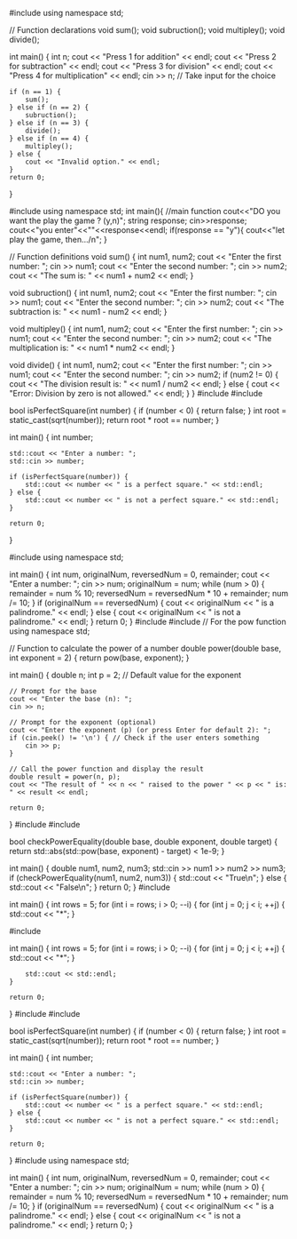 #include <iostream>
using namespace std;

// Function declarations
void sum();
void subruction();
void multipley();
void divide();

int main() {
    int n;
    cout << "Press 1 for addition" << endl;
    cout << "Press 2 for subtraction" << endl;
    cout << "Press 3 for division" << endl;
    cout << "Press 4 for multiplication" << endl;
    cin >> n; // Take input for the choice
    
    if (n == 1) {
        sum();
    } else if (n == 2) {
        subruction();
    } else if (n == 3) {
        divide();
    } else if (n == 4) {
        multipley();
    } else {
        cout << "Invalid option." << endl;
    }
    return 0;
}

#include<iostream>
using namespace std;
int main(){ //main function
  cout<<"DO you want the play the game ? (y,n)";
  string response;
  cin>>response;
  cout<<"you enter"<<""<<response<<endl;
  if(response == "y"){
  	cout<<"let play the game, then.../n";
  }

// Function definitions
void sum() {
    int num1, num2;
    cout << "Enter the first number: ";
    cin >> num1;
    cout << "Enter the second number: ";
    cin >> num2;
    cout << "The sum is: " << num1 + num2 << endl;
}

void subruction() {
    int num1, num2;
    cout << "Enter the first number: ";
    cin >> num1;
    cout << "Enter the second number: ";
    cin >> num2;
    cout << "The subtraction is: " << num1 - num2 << endl;
}

void multipley() {
    int num1, num2;
    cout << "Enter the first number: ";
    cin >> num1;
    cout << "Enter the second number: ";
    cin >> num2;
    cout << "The multiplication is: " << num1 * num2 << endl;
}

void divide() {
    int num1, num2;
    cout << "Enter the first number: ";
    cin >> num1;
    cout << "Enter the second number: ";
    cin >> num2;
    if (num2 != 0) {
        cout << "The division result is: " << num1 / num2 << endl;
    } else {
        cout << "Error: Division by zero is not allowed." << endl;
    }
}
#include <iostream>
#include <cmath> 

bool isPerfectSquare(int number) {
    if (number < 0) {
        return false; 
    }
    int root = static_cast<int>(sqrt(number)); 
    return root * root == number;
}

int main() {
    int number;

    std::cout << "Enter a number: ";
    std::cin >> number;

    if (isPerfectSquare(number)) {
        std::cout << number << " is a perfect square." << std::endl;
    } else {
        std::cout << number << " is not a perfect square." << std::endl;
    }

    return 0;
}

#include <iostream>
using namespace std;

int main() {
    int num, originalNum, reversedNum = 0, remainder;
    cout << "Enter a number: ";
    cin >> num;
    originalNum = num;
    while (num > 0) {
        remainder = num % 10;
        reversedNum = reversedNum * 10 + remainder;
        num /= 10;
    }
    if (originalNum == reversedNum) {
        cout << originalNum << " is a palindrome." << endl;
    } else {
        cout << originalNum << " is not a palindrome." << endl;
    }
    return 0;
}
#include <iostream>
#include <cmath> // For the pow function
using namespace std;

// Function to calculate the power of a number
double power(double base, int exponent = 2) {
    return pow(base, exponent);
}

int main() {
    double n;
    int p = 2; // Default value for the exponent

    // Prompt for the base
    cout << "Enter the base (n): ";
    cin >> n;

    // Prompt for the exponent (optional)
    cout << "Enter the exponent (p) (or press Enter for default 2): ";
    if (cin.peek() != '\n') { // Check if the user enters something
        cin >> p;
    }

    // Call the power function and display the result
    double result = power(n, p);
    cout << "The result of " << n << " raised to the power " << p << " is: " << result << endl;

    return 0;
}
#include <iostream>
#include <cmath>

bool checkPowerEquality(double base, double exponent, double target) {
    return std::abs(std::pow(base, exponent) - target) < 1e-9;
}

int main() {
    double num1, num2, num3;
    std::cin >> num1 >> num2 >> num3;
    if (checkPowerEquality(num1, num2, num3)) {
        std::cout << "True\n";
    } else {
        std::cout << "False\n";
    }
    return 0;
}
#include <iostream>

int main() {
    int rows = 5; 
    for (int i = rows; i > 0; --i) {
        for (int j = 0; j < i; ++j) {
            std::cout << "*";
        }
        
#include <iostream>

int main() {
    int rows = 5; 
    for (int i = rows; i > 0; --i) {
        for (int j = 0; j < i; ++j) {
            std::cout << "*";
        }
        
        std::cout << std::endl;
    }

    return 0;
}
#include <iostream>
#include <cmath> 

bool isPerfectSquare(int number) {
    if (number < 0) {
        return false; 
    }
    int root = static_cast<int>(sqrt(number)); 
    return root * root == number;
}

int main() {
    int number;

    std::cout << "Enter a number: ";
    std::cin >> number;

    if (isPerfectSquare(number)) {
        std::cout << number << " is a perfect square." << std::endl;
    } else {
        std::cout << number << " is not a perfect square." << std::endl;
    }

    return 0;
}
#include <iostream>
using namespace std;

int main() {
    int num, originalNum, reversedNum = 0, remainder;
    cout << "Enter a number: ";
    cin >> num;
    originalNum = num;
    while (num > 0) {
        remainder = num % 10;
        reversedNum = reversedNum * 10 + remainder;
        num /= 10;
    }
    if (originalNum == reversedNum) {
        cout << originalNum << " is a palindrome." << endl;
    } else {
        cout << originalNum << " is not a palindrome." << endl;
    }
    return 0;
}


